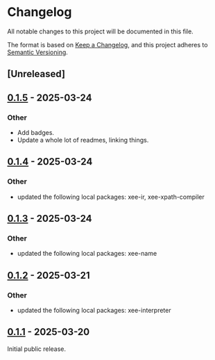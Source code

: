 # Changelog

All notable changes to this project will be documented in this file.

The format is based on [Keep a Changelog](https://keepachangelog.com/en/1.0.0/),
and this project adheres to [Semantic Versioning](https://semver.org/spec/v2.0.0.html).

## [Unreleased]

## [0.1.5](https://github.com/Paligo/xee/compare/xee-xslt-compiler-v0.1.4...xee-xslt-compiler-v0.1.5) - 2025-03-24

### Other

- Add badges.
- Update a whole lot of readmes, linking things.

## [0.1.4](https://github.com/Paligo/xee/compare/xee-xslt-compiler-v0.1.3...xee-xslt-compiler-v0.1.4) - 2025-03-24

### Other

- updated the following local packages: xee-ir, xee-xpath-compiler

## [0.1.3](https://github.com/Paligo/xee/compare/xee-xslt-compiler-v0.1.2...xee-xslt-compiler-v0.1.3) - 2025-03-24

### Other

- updated the following local packages: xee-name

## [0.1.2](https://github.com/Paligo/xee/compare/xee-xslt-compiler-v0.1.1...xee-xslt-compiler-v0.1.2) - 2025-03-21

### Other

- updated the following local packages: xee-interpreter

## [0.1.1](https://github.com/Paligo/xee/releases/tag/xee-xslt-compiler-v0.1.1) - 2025-03-20

Initial public release.
